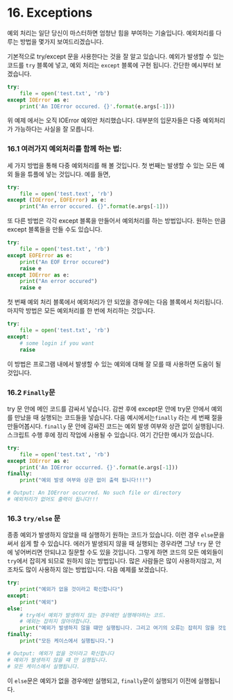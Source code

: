 # 16. Exceptions

예외 처리는 일단 당신이 마스터하면 엄청난 힘을 부여하는 기술입니다. 예외처리를 다루는 방법을 몇가지 보여드리겠습니다.

기본적으로 try/except 문을 사용한다는 것을 잘 알고 있습니다. 예외가 발생할 수 있는 코드를 `try`  블록에 넣고, 예외 처리는 `except`  블록에 구현 됩니다. 간단한 예시부터 보겠습니다.

```python
try:
    file = open('test.txt', 'rb')
except IOError as e:
    print('An IOError occured. {}'.format(e.args[-1]))
```

위 예제 에서는 오직 IOError 예외만 처리했습니다. 대부분의 입문자들은 다중 예외처리가 가능하다는 사실을 잘 모릅니다.

### 16.1 여러가지 예외처리를 함께 하는 법:

세 가지 방법을 통해 다중 예외처리를 해 볼 것입니다. 첫 번째는 발생할 수 있는 모든 예외 들을 튜플에 넣는 것입니다.  예를 들면,

```python
try:
    file = open('test.text', 'rb')
except (IOError, EOFError) as e:
    print("An error occured. {}".format(e.args[-1]))
```

또 다른 방법은 각각 except 블록을 만들어서 예외처리를 하는 방법입니다. 원하는 만큼 except 블록들을 만들 수도 있습니다.

```python
try:
    file = open('test.txt', 'rb')
except EOFError as e:
    print("An EOF Error occured")
    raise e
except IOError as e:
    print("An error occured")
    raise e
```

첫 번째 예외 처리 블록에서 예외처리가 안 되었을 경우에는 다음 블록에서 처리됩니다. 마지막 방법은 모든 예외처리를 한 번에 처리하는 것입니다.

```python
try:
    file = open('test.txt', 'rb')
except:
    # some login if you want
    raise
```

이 방법은 프로그램 내에서 발생할 수 있는 예외에 대해 잘 모를 때 사용하면 도움이 될 것입니다.

### 16.2 `Finally`문

try 문 안에 메인 코드를 감싸서 넣습니다. 감싼 후에 except문 안에 try문 안에서 예외를 만났을 때 실행되는 코드들을 넣습니다. 다음 예시에서는`finally` 라는  세 번째 절을 만들어봅시다. `finally` 문 안에 감싸진 코드는 예외 발생 여부와 상관 없이 실행됩니다. 스크립트 수행 후에 정리 작업에 사용될 수 있습니다. 여기 간단한 예시가 있습니다.

```python
try:
    file = open('test.txt', 'rb')
except IOError as e:
    print('An IOError occurred. {}'.format(e.args[-1]))
finally:
    print("예외 발생 여부와 상관 없이 출력 됩니다!!!")

# Output: An IOError occurred. No such file or directory
# 예외처리가 없어도 출력이 됩니다!!!
```

### 16.3 `try/else` 문

종종 예외가 발생하지 않았을 때 실행하기 원하는 코드가 있습니다. 이런 경우 `else`문을 써서 쉽게 할 수 있습니다. 에러가 발생되지 않을 때 실행되는 경우라면 그냥 `try` 문 안에 넣어버리면 안되냐고 질문할 수도 있을 것입니다. 그렇게 하면 코드의 모든 예외들이 `try`에서 잡히게 되므로 원하지 않는 방법입니다. 많은 사람들은 많이 사용하지않고, 저 조차도 많이 사용하지 않는 방법입니다. 다음 예제를 보겠습니다.

```python
try:
    print("예외가 없을 것이라고 확신합니다")
except:
    print("예외")
else:
    # try에서 예외가 발생하지 않는 경우에만 실행해야하는 코드.
    # 예외는 잡히지 않아야합니다.
    print("예외가 발생하지 않을 떄만 실행됩니다. 그리고 여기의 오류는 잡히지 않을 것입니다.")
finally:
    print("모든 케이스에서 실행됩니다.")

# Output: 예외가 없을 것이라고 확신합니다
# 예외가 발생하지 않을 떄 만 실행됩니다.
# 모든 케이스에서 실행됩니다.
```

이 `else`문은 예외가 없을 경우에만 실행되고, `finally`문이 실행되기 이전에 실행됩니다.

